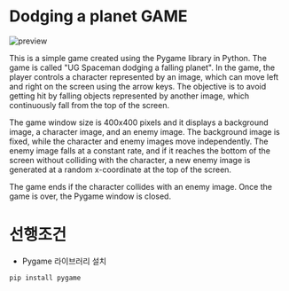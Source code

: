 # Dodging a planet GAME

![preview](https://user-images.githubusercontent.com/116435847/224890349-27c8e5d5-7146-4508-ae7c-b953e844fea7.gif)

This is a simple game created using the Pygame library in Python. The game is called "UG Spaceman dodging a falling planet". In the game, the player controls a character represented by an image, which can move left and right on the screen using the arrow keys. The objective is to avoid getting hit by falling objects represented by another image, which continuously fall from the top of the screen.

The game window size is 400x400 pixels and it displays a background image, a character image, and an enemy image. The background image is fixed, while the character and enemy images move independently. The enemy image falls at a constant rate, and if it reaches the bottom of the screen without colliding with the character, a new enemy image is generated at a random x-coordinate at the top of the screen.

The game ends if the character collides with an enemy image. Once the game is over, the Pygame window is closed.



# 선행조건
  - Pygame 라이브러리 설치
```
pip install pygame

```
